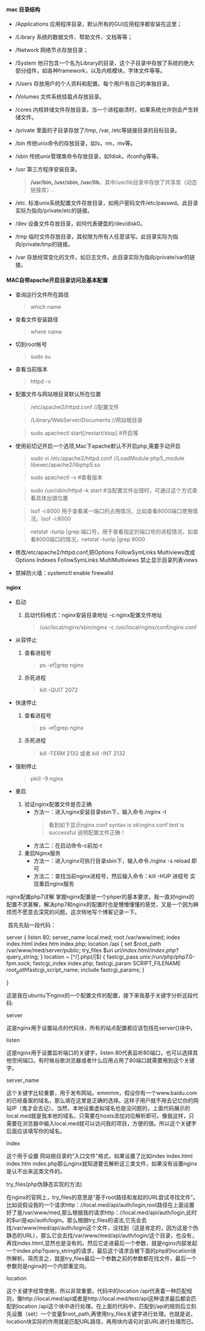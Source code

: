 
#### mac 目录结构

- /Applications 应用程序目录，默认所有的GUI应用程序都安装在这里；

- /Library 系统的数据文件、帮助文件、文档等等；

- /Network 网络节点存放目录；

- /System 他只包含一个名为Library的目录，这个子目录中存放了系统的绝大部分组件，如各种framework，以及内核模块，字体文件等等。

- /Users 存放用户的个人资料和配置。每个用户有自己的单独目录。

- /Volumes 文件系统挂载点存放目录。

- /cores 内核转储文件存放目录。当一个进程崩溃时，如果系统允许则会产生转储文件。

- /private 里面的子目录存放了/tmp, /var, /etc等链接目录的目标目录。

- /bin 传统unix命令的存放目录，如ls，rm，mv等。

- /sbin 传统unix管理类命令存放目录，如fdisk，ifconfig等等。

- /usr 第三方程序安装目录。

  > **/usr/bin, /usr/sbin, /usr/lib**，其中/usr/lib目录中存放了共享库（动态链接库）.

- /etc. 标准unix系统配置文件存放目录，如用户密码文件/etc/passwd。此目录实际为指向/private/etc的链接。

- /dev 设备文件存放目录，如何代表硬盘的/dev/disk0。

- /tmp 临时文件存放目录，其权限为所有人任意读写。此目录实际为指向/private/tmp的链接。

- /var 存放经常变化的文件，如日志文件。此目录实际为指向/private/var的链接。

#### MAC自带apache开启目录访问及基本配置

- 查询运行文件所在路径

  	> which name

- 查看文件安装路径

  	> where name

- 切到root帐号

  	> sudo su

- 查看当前版本

  	> httpd -v

- 配置文件与网站根目录默认所在位置

  	> /etc/apache2/httpd.conf //配置文件

  	> /Library/WebServer/Documents //网站根目录

	> sudo apachectl start[/restart/stop] #开启等

- 使用前切记开启一个选项,Mac下apache默认不开启php,需要手动开启
	> sudo vi /etc/apache2/httpd.conf   //LoadModule php5_module libexec/apache2/libphp5.so

	> sudo apachectl -v #查看版本

  	> sudo /usr/sbin/httpd -k start #当配置文件出错时，可通过这个方式查看具体出错位置

  	> lsof -i:8000  用于查看某一端口的占用情况，比如查看8000端口使用情况，lsof -i:8000

  	> netstat -tunlp |grep 端口号，用于查看指定的端口号的进程情况，如查看8000端口的情况，netstat -tunlp |grep 8000

- 修改/etc/apache2/httpd.conf,把Options FollowSymLinks Multiviews改成Options Indexes FollowSymLinks MultiMultiviews 禁止显示目录列表views

- 禁掉防火墙：systemctl enable firewalld

#### nginx
- 启动

	1. 启动代码格式：nginx安装目录地址 -c nginx配置文件地址

		> /usr/local/nginx/sbin/nginx -c /usr/local/nginx/conf/nginx.conf

- 从容停止

	1. 查看进程号

  		> ps -ef|grep nginx

	2. 杀死进程

		> kill -QUIT 2072

- 快速停止

	1. 查看进程号

  		> ps -ef|grep nginx

	2. 杀死进程

   		> kill -TERM 2132   或者    kill -INT 2132
- 强制停止

	> pkill -9 nginx

- 重启
	1. 验证nginx配置文件是否正确
		- 方法一：进入nginx安装目录sbin下，输入命令./nginx -t
			> 看到如下显示nginx.conf syntax is ok\nginx.conf test is successful 说明配置文件正确！
		- 方法二：在启动命令-c前加-t
	2. 重启Nginx服务
		- 方法一：进入nginx可执行目录sbin下，输入命令./nginx -s reload 即可
		- 方法二：查找当前nginx进程号，然后输入命令：kill -HUP 进程号 实现重启nginx服务


nginx配置php7详解
​ 掌握nginx配置是一个phper的基本要求，我一直对nginx的配置不求甚解，解决php7和nginx的配置时也是懵懵懂懂的感觉，又是一个因为麻烦而不愿意去深究的问题。这次特地写个博客记录一下。

​ 首先先贴一段代码：

server
{
        listen 80;
        server_name local.med;
        root /var/www/med;
        index index.html index.htm index.php;
        location /api
        {
            set $root_path /var/www/med/server/public;
            try_files $uri $uri/ index.html /index.php?$query_string;
        }
        location ~ [^/]\.php(/|$)
        {
            fastcgi_pass unix:/run/php/php7.0-fpm.sock;
            fastcgi_index index.php;
            fastcgi_param  SCRIPT_FILENAME  $root_path$fastcgi_script_name;
            include fastcgi_params;
        }

}


这是我在ubuntu下nginx的一个配置文件的配置，接下来我基于关键字分析这段代码:

server

这是nginx用于设置站点的代码块，所有的站点配置都应该包括在server{}块中。

listen

这是nginx用于设置监听端口的关键字，listen 80代表监听80端口，也可以选择其他空闲端口。有时候谷歌浏览器或者什么应用占用了80端口就需要用到这个关键字。

server_name

这个关键字比较重要，用于发布网站。emmmm，假设你有一个www.baidu.com的已经备案的域名，那么填在这里是正确的选择。这样子用户就不用去记忆你的网站IP（鬼才会去记）。当然，本地设置虚拟域名也是没问题的，上面代码展示的local.med就是我本地的域名，只需要在hosts添加对应解析即可。像我这样，只需要在浏览器中输入local.med就可以访问我的项目，方便的很。所以这个关键字后面应该填写你的域名。

index

这个用于设置 网站根目录的“入口文件”格式，如果设置了比如index index.html index.htm index.php那么nginx就知道要去解析这三类文件，如果没有设置nginx是认不出来这类文件的。

try_files(php伪静态实现的方法)

在nginx的官网上，try_files的意思是“基于root路径和发起的URL尝试寻找文件”。比如说假设我的一个请求http：//local.med/api/auth/login,root路径在上面设置好了是/var/www/med,那么根据我的请求http：//local.med/api/auth/login,此时的$uri是api/auth/login。那么根据try_files的语法,它先会去找/var/www/med/api/auth/login这个文件，没找到（这是肯定的，因为这是个伪静态的URL），那么它会去找/var/www/med/api/auth/login/这个目录，也没有，再找index.html,显然也是没有的。然后它走进最后一个参数，就是nginx内部发起一个index.php?query_string的请求，最后这个请求会被下面的php的location块所解析。简而言之，就是try_files最后一个参数之前的参数都在找文件，最后一个参数则是nginx的一个内部重定向。

location

这个关键字经常使用，所以非常重要。代码中的location /api代表着一种匹配规则，像http://local.med/api或者是http://local.med/test/api这种请求最后都会匹配到location /api这个块中进行处理。在上面的代码中，匹配到/api的规则后立刻先设置（set）一个变量$root_path,再使用try_files关键字进行处理。也就是说，location块实际的作用就是匹配URL路径，再用块内语句对该URL进行处理而已。
